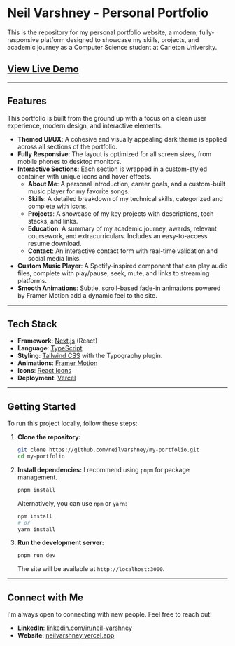 # Neil Varshney - Personal Portfolio

This is the repository for my personal portfolio website, a modern, fully-responsive platform designed to showcase my skills, projects, and academic journey as a Computer Science student at Carleton University.

## [View Live Demo](https://neilvarshney.vercel.app)

---

## Features

This portfolio is built from the ground up with a focus on a clean user experience, modern design, and interactive elements.

- **Themed UI/UX**: A cohesive and visually appealing dark theme is applied across all sections of the portfolio.
- **Fully Responsive**: The layout is optimized for all screen sizes, from mobile phones to desktop monitors.
- **Interactive Sections**: Each section is wrapped in a custom-styled container with unique icons and hover effects.
  - **About Me**: A personal introduction, career goals, and a custom-built music player for my favorite songs.
  - **Skills**: A detailed breakdown of my technical skills, categorized and complete with icons.
  - **Projects**: A showcase of my key projects with descriptions, tech stacks, and links.
  - **Education**: A summary of my academic journey, awards, relevant coursework, and extracurriculars. Includes an easy-to-access resume download.
  - **Contact**: An interactive contact form with real-time validation and social media links.
- **Custom Music Player**: A Spotify-inspired component that can play audio files, complete with play/pause, seek, mute, and links to streaming platforms.
- **Smooth Animations**: Subtle, scroll-based fade-in animations powered by Framer Motion add a dynamic feel to the site.

---

## Tech Stack

- **Framework**: [Next.js](https://nextjs.org/) (React)
- **Language**: [TypeScript](https://www.typescriptlang.org/)
- **Styling**: [Tailwind CSS](https://tailwindcss.com/) with the Typography plugin.
- **Animations**: [Framer Motion](https://www.framer.com/motion/)
- **Icons**: [React Icons](https://react-icons.github.io/react-icons/)
- **Deployment**: [Vercel](https://vercel.com/)

---

## Getting Started

To run this project locally, follow these steps:

1.  **Clone the repository:**
    ```bash
    git clone https://github.com/neilvarshney/my-portfolio.git
    cd my-portfolio
    ```

2.  **Install dependencies:**
    I recommend using `pnpm` for package management.
    ```bash
    pnpm install
    ```
    Alternatively, you can use `npm` or `yarn`:
    ```bash
    npm install
    # or
    yarn install
    ```

3.  **Run the development server:**
    ```bash
    pnpm run dev
    ```
    The site will be available at `http://localhost:3000`.

---

## Connect with Me

I'm always open to connecting with new people. Feel free to reach out!

-   **LinkedIn**: [linkedin.com/in/neil-varshney](https://www.linkedin.com/in/neil-varshney/)
-   **Website**: [neilvarshney.vercel.app](https://neilvarshney.vercel.app)
